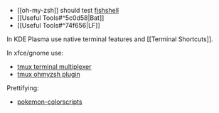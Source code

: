 - [[oh-my-zsh]]
should test [fishshell](https://fishshell.com/)
- [[Useful Tools#^5c0d58|Bat]]
- [[Useful Tools#^74f656|LF]]

In KDE Plasma use native terminal features and [[Terminal Shortcuts]].

In xfce/gnome use: 
- [tmux terminal multiplexer](https://github.com/tmux/tmux/wiki)
- [tmux ohmyzsh plugin](https://github.com/ohmyzsh/ohmyzsh/tree/master/plugins/tmux)

Prettifying:
- [pokemon-colorscripts](https://gitlab.com/phoneybadger/pokemon-colorscripts)

